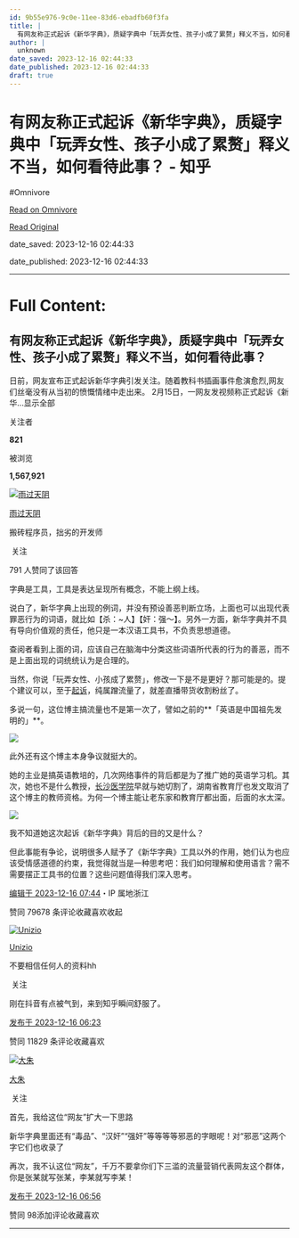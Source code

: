 ```yaml
---
id: 9b55e976-9c0e-11ee-83d6-ebadfb60f3fa
title: |
  有网友称正式起诉《新华字典》，质疑字典中「玩弄女性、孩子小成了累赘」释义不当，如何看待此事？ - 知乎
author: |
  unknown
date_saved: 2023-12-16 02:44:33
date_published: 2023-12-16 02:44:33
draft: true
---
```


# 有网友称正式起诉《新华字典》，质疑字典中「玩弄女性、孩子小成了累赘」释义不当，如何看待此事？ - 知乎
#Omnivore

[Read on Omnivore](https://omnivore.app/me/-18c729963f2)

[Read Original](https://www.zhihu.com/question/635142295/answer/3327709140)

date_saved: 2023-12-16 02:44:33

date_published: 2023-12-16 02:44:33

--- 

# Full Content: 

## 有网友称正式起诉《新华字典》，质疑字典中「玩弄女性、孩子小成了累赘」释义不当，如何看待此事？

日前，网友宣布正式起诉新华字典引发关注。随着教科书插画事件愈演愈烈,网友们丝毫没有从当初的愤慨情绪中走出来。 2月15日，一网友发视频称正式起诉《新华…显示全部 ​

关注者

**821**

被浏览

**1,567,921**

[![雨过天阴](https://proxy-prod.omnivore-image-cache.app/0x0,seNMfCPTuI1SEwhHtqbBVvN77Es_DruRrAVDmi7IhtbU/https://pic1.zhimg.com/v2-c7f4ff6ef8422deef0afa84150f0bf31_l.jpg?source=2c26e567)](https://www.zhihu.com/people/yu-guo-tian-yin-40)

[雨过天阴](https://www.zhihu.com/people/yu-guo-tian-yin-40)

搬砖程序员，拙劣的开发师

​ 关注

791 人赞同了该回答

字典是工具，工具是表达呈现所有概念，不能上纲上线。

说白了，新华字典上出现的例词，并没有预设善恶判断立场，上面也可以出现代表罪恶行为的词语，就比如【杀：\~人】【奸：强～】。另外一方面，新华字典并不具有导向价值观的责任，他只是一本汉语工具书，不负责思想道德。

查阅者看到上面的词，应该自己在脑海中分类这些词语所代表的行为的善恶，而不是上面出现的词统统认为是合理的。

当然，你说「玩弄女性、小孩成了累赘」，修改一下是不是更好？那可能是的。提个建议可以，至于[起诉](https://www.zhihu.com/search?q=%E8%B5%B7%E8%AF%89&search%5Fsource=Entity&hybrid%5Fsearch%5Fsource=Entity&hybrid%5Fsearch%5Fextra=%7B%22sourceType%22%3A%22answer%22%2C%22sourceId%22%3A3327709140%7D)，纯属蹭流量了，就差直播带货收割粉丝了。

多说一句，这位博主搞流量也不是第一次了，譬如之前的**「英语是中国祖先发明的」**。

![](https://proxy-prod.omnivore-image-cache.app/828x947,sBz0Vy4Cx6HnXrcjl8hYt51ku266FyN2RG6O8I9uj_xo/https://pica.zhimg.com/50/v2-6b543b1e36cc78e499e092656553cc75_720w.jpg?source=2c26e567)

此外还有这个博主本身争议就挺大的。

她的主业是搞英语教培的，几次网络事件的背后都是为了推广她的英语学习机。其次，她也不是什么教授，[长沙医学院](https://www.zhihu.com/search?q=%E9%95%BF%E6%B2%99%E5%8C%BB%E5%AD%A6%E9%99%A2&search%5Fsource=Entity&hybrid%5Fsearch%5Fsource=Entity&hybrid%5Fsearch%5Fextra=%7B%22sourceType%22%3A%22answer%22%2C%22sourceId%22%3A3327709140%7D)早就与她切割了，湖南省教育厅也发文取消了这个博主的教师资格。为何一个博主能让老东家和教育厅都出面，后面的水太深。

![](https://proxy-prod.omnivore-image-cache.app/874x310,s8e38MCOSOxzZ1IxyvQ92FEnM1bTnJ7jeKjYnGbq2ojc/https://picx.zhimg.com/50/v2-3982c8886c09493828070fba586f1289_720w.jpg?source=2c26e567)

我不知道她这次起诉《新华字典》背后的目的又是什么？

但此事能有争论，说明很多人赋予了《新华字典》工具以外的作用，她们认为也应该受情感道德的约束，我觉得就当是一种思考吧：我们如何理解和使用语言？需不需要摆正工具书的位置？这些问题值得我们深入思考。

[编辑于 2023-12-16 07:44](https://www.zhihu.com/question/635142295/answer/3327709140)・IP 属地浙江

​赞同 796​​78 条评论​收藏​喜欢收起​

[![Unizio](https://proxy-prod.omnivore-image-cache.app/0x0,sU0DAitQfvEGHrwhNmmHivnff-eC8Not_8mxBWXTu7gE/https://pic1.zhimg.com/v2-d9c6cad89987538738a54ee230b7f008_l.jpg?source=1def8aca)](https://www.zhihu.com/people/scerac)

[Unizio](https://www.zhihu.com/people/scerac)

不要相信任何人的资料hh

​ 关注

刚在抖音有点被气到，来到知乎瞬间舒服了。

[发布于 2023-12-16 06:23](https://www.zhihu.com/question/635142295/answer/3327767223)

​赞同 118​​29 条评论​收藏​喜欢

[![大朱](https://proxy-prod.omnivore-image-cache.app/0x0,sMZ1tYkPHcxt9Mb3hIhFQ1TxdBDCkU9s1AYk4z2mbkzM/https://pica.zhimg.com/v2-197f3b7c81136b8386daa8b27295d8e9_l.jpg?source=1def8aca)](https://www.zhihu.com/people/zhu-lao-ban-2016)

[大朱](https://www.zhihu.com/people/zhu-lao-ban-2016)

​ 关注

首先，我给这位“网友”扩大一下思路

新华字典里面还有“毒品”、“汉奸”“强奸”等等等等邪恶的字眼呢！对“邪恶”这两个字它们也收录了

再次，我不认这位“网友”，千万不要拿你们下三滥的流量营销代表网友这个群体，你是张某就写张某，李某就写李某！

[发布于 2023-12-16 06:56](https://www.zhihu.com/question/635142295/answer/3327797941)

​赞同 98​​添加评论​收藏​喜欢

---

